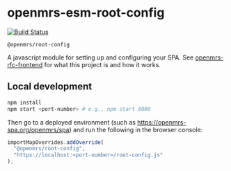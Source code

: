 # openmrs-esm-root-config

[![Build Status](https://travis-ci.org/openmrs/openmrs-esm-root-config.svg?branch=master)](https://travis-ci.org/openmrs/openmrs-esm-root-config)

`@openmrs/root-config`

A javascript module for setting up and configuring your SPA. See [openmrs-rfc-frontend](https://github.com/openmrs/openmrs-rfc-frontend)
for what this project is and how it works.

## Local development

```sh
npm install
npm start <port-number> # e.g., npm start 8080
```

Then go to a deployed environment (such as https://openmrs-spa.org/openmrs/spa) and run the following in the browser console:

```js
importMapOverrides.addOverride(
  "@openmrs/root-config",
  "https://localhost:<port-number>/root-config.js"
);
```
